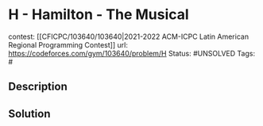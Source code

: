 # H - Hamilton - The Musical

contest: [[CFICPC/103640/103640|2021-2022 ACM-ICPC Latin American Regional Programming Contest]]
url: https://codeforces.com/gym/103640/problem/H
Status: #UNSOLVED
Tags: #

## Description

## Solution

